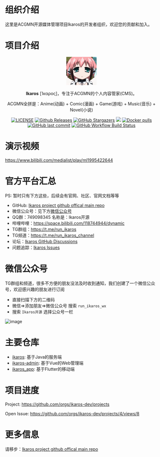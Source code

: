 # 组织介绍
这里是ACGMN开源媒体管理项目Ikaros的开发者组织，欢迎您的贡献和加入。

# 项目介绍

<p align="center">
    <a href="#" target="_blank">
        <img width="100" src="https://github.com/ikaros-dev/ikaros/blob/master/assets/logo.png" alt="Ikaros logo" />
    </a>
</p>

<p align="center"><b>Ikaros</b> [Ίκαρος]，专注于ACGMN的个人内容管家(CMS)。</p>

<p align="center">ACGMN全拼是：Anime(动画) + Comic(漫画) + Game(游戏) + Music(音乐) + Novel(小说)</p>

<p align="center">
<a href="https://github.com/ikaros-dev/ikaros/blob/master/LICENSE"><img alt="LICENSE" src="https://img.shields.io/github/license/ikaros-dev/ikaros?style=flat-square" /></a>
<a href="https://github.com/ikaros-dev/ikaros/releases"><img alt="Github Releases" src="https://img.shields.io/github/v/release/ikaros-dev/ikaros?include_prereleases&style=flat-square" /></a>
<a href="https://github.com/ikaros-dev/ikaros/stargazers"><img alt="GitHub Stargazers" src="https://img.shields.io/github/stars/ikaros-dev/ikaros.svg?style=flat-square&label=Stars&logo=github" /></a>
<a href="https://github.com/ikaros-dev/ikaros/issues"><img src="https://img.shields.io/github/issues/ikaros-dev/ikaros?color=blue&style=flat-square"/></a>
<a href="https://hub.docker.com/r/ikarosrun/ikaros"><img alt="Docker pulls" src="https://img.shields.io/docker/pulls/liguohaocn/ikaros?style=flat-square" /></a>
<a href="https://github.com/ikaros-dev/ikaros/commits"><img alt="GitHub last commit" src="https://img.shields.io/github/last-commit/ikaros-dev/ikaros.svg?style=flat-square" /></a>
<a href="https://github.com/ikaros-dev/ikaros/actions"><img alt="GitHub Workflow Build Status" src="https://img.shields.io/github/actions/workflow/status/ikaros-dev/ikaros/ikaros_ci_build_dev_container.yml?branch=master&style=flat-square" /></a>
<br />
</p>


# 演示视频
https://www.bilibili.com/medialist/play/ml1995422644

# 官方平台汇总

PS: 暂时只有下方这些，后续会有官网、社区、官网文档等等

- GitHub: [Ikaros project github offical main repo](https://github.com/ikaros-dev/ikaros)
- 微信公众号：见下方[微信公众号](#微信公众号)
- QQ群：749098345 名称是：Ikaros开源
- 哔哩哔哩：https://space.bilibili.com/118744944/dynamic
- TG群组：https://t.me/run_ikaros
- TG频道：https://t.me/run_ikaros_channel
- 论坛：[Ikaros GitHub Discussions](https://github.com/orgs/ikaros-dev/discussions)
- 问题追踪：[Ikaros Issues](https://github.com/ikaros-dev/ikaros/issues)

# 微信公众号

TG群组和频道，很多不方便的朋友没法及时收到通知，我们创建了一个微信公众号，欢迎感兴趣的朋友进行订阅

- 直接扫描下方的二维码
- 微信=>添加朋友=>微信公众号 搜索 `run_ikaros_wx`
- 搜索 `Ikaros开源` 选择公众号一栏

![image](https://user-images.githubusercontent.com/46225881/205643915-e41b46a3-b094-4e50-8458-9417139add7a.png)

# 主要仓库

- [ikaros](https://github.com/ikaros-dev/ikaros): 基于Java的服务端
- [ikaros-admin](https://github.com/ikaros-dev/ikaros-admin): 基于Vue的Web管理端
- [ikaros_app](https://github.com/ikaros-dev/ikaros_app): 基于Flutter的移动端

# 项目进度

Project: https://github.com/orgs/ikaros-dev/projects

Open Issue: https://github.com/orgs/ikaros-dev/projects/4/views/8

# 更多信息
请移步：[Ikaros project github offical main repo](https://github.com/ikaros-dev/ikaros)
